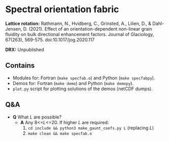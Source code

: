 # Spectral orientation fabric 

**Lattice rotation:**
Rathmann, N., Hvidberg, C., Grinsted, A., Lilien, D., & Dahl-Jensen, D. (2021). Effect of an orientation-dependent non-linear grain fluidity on bulk directional enhancement factors. Journal of Glaciology, 67(263), 569-575. doi:10.1017/jog.2020.117

**DRX:**
Unpublished

## Contains
- Modules for: Fortran (`make specfab.o`) and Python (`make specfabpy`).
- Demos for: Fortran (`make demo`) and Python (`make demopy`).
- `plot.py` script for plotting solutions of the demos (netCDF dumps).

## Q&A
- **Q** What *L* are possible?
  - **A** Any 8<=*L*<=20. If higher *L* are required:
    1. `cd include && python3 make_gaunt_coefs.py L` (replacing *L*)
    2. `make clean && make specfab.o`
